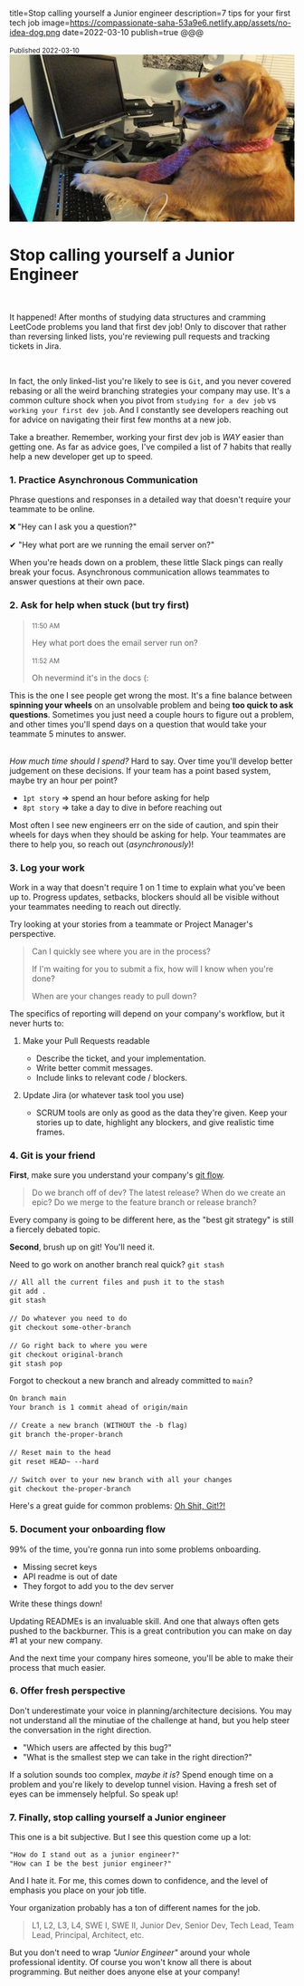 title=Stop calling yourself a Junior engineer
description=7 tips for your first tech job
image=https://compassionate-saha-53a9e6.netlify.app/assets/no-idea-dog.png
date=2022-03-10
publish=true
@@@

<small>Published 2022-03-10</small>
![Markdown to HTMl](./assets/no-idea-dog.png)

# Stop calling yourself a Junior Engineer

&nbsp;

It happened! After months of studying data structures and cramming LeetCode problems you land that first dev job!
Only to discover that rather than reversing linked lists, you're reviewing pull requests and tracking tickets in Jira.

&nbsp;

In fact, the only linked-list you're likely to see is `Git`, and you never covered rebasing or all the weird branching strategies your company may use.
It's a common culture shock when you pivot from `studying for a dev job` vs `working your first dev job`. And I constantly see developers reaching out for advice on navigating their first few months at a new job.

Take a breather. Remember, working your first dev job is _WAY_ easier than getting one. As far as advice goes, I've compiled a list of 7 habits that really help a new developer get up to speed.

### 1. Practice Asynchronous Communication

Phrase questions and responses in a detailed way that doesn't require your teammate to be online.

❌ "Hey can I ask you a question?"

✔ "Hey what port are we running the email server on?"

When you're heads down on a problem, these little Slack pings can really break your focus. Asynchronous communication allows teammates to answer questions at their own pace.

### 2. Ask for help when stuck (but try first)

> <small>11:50 AM</small>
>
> Hey what port does the email server run on?
>
> <small>11:52 AM</small>
>
> Oh nevermind it's in the docs (:

This is the one I see people get wrong the most. It's a fine balance between <b>spinning your wheels</b> on an unsolvable problem and being <b>too quick to ask questions</b>. Sometimes you just need a couple hours to figure out a problem, and other times you'll spend days on a question that would take your teammate 5 minutes to answer.

<br>
<i>How much time should I spend?</i> Hard to say. Over time you'll develop better judgement on these decisions. If your team has a point based system, maybe try an hour per point?

-   `1pt story` => spend an hour before asking for help
-   `8pt story` => take a day to dive in before reaching out

Most often I see new engineers err on the side of caution, and spin their wheels for days when they should be asking for help. Your teammates are there to help you, so reach out (_asynchronously_)!

### 3. Log your work

Work in a way that doesn't require 1 on 1 time to explain what you've been up to. Progress updates, setbacks, blockers should all be visible without your teammates needing to reach out directly.

Try looking at your stories from a teammate or Project Manager's perspective.

> Can I quickly see where you are in the process?
>
> If I'm waiting for you to submit a fix, how will I know when you're done?
>
> When are your changes ready to pull down?

The specifics of reporting will depend on your company's workflow, but it never hurts to:

1. Make your Pull Requests readable

    - Describe the ticket, and your implementation.
    - Write better commit messages.
    - Include links to relevant code / blockers.

2. Update Jira (or whatever task tool you use)

    - SCRUM tools are only as good as the data they're given. Keep your stories up to date, highlight any blockers, and give realistic time frames.

### 4. Git is your friend

**First**, make sure you understand your company's [git flow](https://www.atlassian.com/git/tutorials/comparing-workflows).

> Do we branch off of dev? The latest release? When do we create an epic? Do we merge to the feature branch or release branch?

Every company is going to be different here, as the "best git strategy" is still a fiercely debated topic.

**Second**, brush up on git! You'll need it.

Need to go work on another branch real quick? `git stash`

```
// All all the current files and push it to the stash
git add .
git stash

// Do whatever you need to do
git checkout some-other-branch

// Go right back to where you were
git checkout original-branch
git stash pop
```

Forgot to checkout a new branch and already committed to `main`?

```
On branch main
Your branch is 1 commit ahead of origin/main

// Create a new branch (WITHOUT the -b flag)
git branch the-proper-branch

// Reset main to the head
git reset HEAD~ --hard

// Switch over to your new branch with all your changes
git checkout the-proper-branch
```

Here's a great guide for common problems: [Oh Shit, Git!?!](https://ohshitgit.com/)

### 5. Document your onboarding flow

99% of the time, you're gonna run into some problems onboarding.

-   Missing secret keys
-   API readme is out of date
-   They forgot to add you to the dev server

Write these things down!

Updating READMEs is an invaluable skill. And one that always often gets pushed to the backburner. This is a great contribution you can make on day #1 at your new company.

And the next time your company hires someone, you'll be able to make their process that much easier.

### 6. Offer fresh perspective

Don't underestimate your voice in planning/architecture decisions. You may not understand all the minutiae of the challenge at hand, but you help steer the conversation in the right direction.

-   "Which users are affected by this bug?"
-   "What is the smallest step we can take in the right direction?"

If a solution sounds too complex, <i>maybe it is</i>? Spend enough time on a problem and you're likely to develop tunnel vision. Having a fresh set of eyes can be immensely helpful. So speak up!

### 7. Finally, stop calling yourself a Junior engineer

This one is a bit subjective. But I see this question come up a lot:

```
"How do I stand out as a junior engineer?"
"How can I be the best junior engineer?"
```

And I hate it. For me, this comes down to confidence, and the level of emphasis you place on your job title.

Your organization probably has a ton of different names for the job.

> L1, L2, L3, L4, SWE I, SWE II, Junior Dev, Senior Dev, Tech Lead, Team Lead, Principal, Architect, etc.

But you don't need to wrap _"Junior Engineer"_ around your whole professional identity. Of course you won't know all there is about programming. But neither does anyone else at your company!

